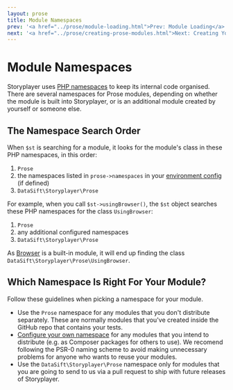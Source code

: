 ```yaml
---
layout: prose
title: Module Namespaces
prev: '<a href="../prose/module-loading.html">Prev: Module Loading</a>'
next: '<a href="../prose/creating-prose-modules.html">Next: Creating Your Own Prose Modules</a>'
---
```


# Module Namespaces

Storyplayer uses [PHP namespaces](http://php.net/manual/en/language.namespaces.php) to keep its internal code organised.  There are several namespaces for Prose modules, depending on whether the module is built into Storyplayer, or is an additional module created by yourself or someone else.

## The Namespace Search Order

When `$st` is searching for a module, it looks for the module's class in these PHP namespaces, in this order:

1. `Prose`
2. the namespaces listed in `prose->namespaces` in your [environment config](../configuration/prose-namespaces.html) (if defined)
3. `DataSift\Storyplayer\Prose`

For example, when you call `$st->usingBrowser()`, the `$st` object searches these PHP namespaces for the class `UsingBrowser`:

1. `Prose`
2. any additional configured namespaces
3. `DataSift\Storyplayer\Prose`

As [Browser](../modules/browser/index.html) is a built-in module, it will end up finding the class `DataSift\Storyplayer\Prose\UsingBrowser`.

## Which Namespace Is Right For Your Module?

Follow these guidelines when picking a namespace for your module.

* Use the `Prose` namespace for any modules that you don't distribute separately.  These are normally modules that you've created inside the GitHub repo that contains your tests.
* [Configure your own namespace](../configuration/prose-namespaces.html) for any modules that you intend to distribute (e.g. as Composer packages for others to use).  We recomend following the PSR-0 naming scheme to avoid making unnecessary problems for anyone who wants to reuse your modules.
* Use the `DataSift\Storyplayer\Prose` namespace only for modules that you are going to send to us via a pull request to ship with future releases of Storyplayer.
